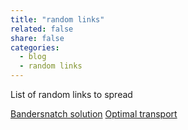 ```yaml
---
title: "random links"
related: false
share: false
categories:
  - blog
  - random links
---
```

List of random links to spread

[Bandersnatch solution](https://www.blogrebellen.de/wp-content/uploads/2018/12/Bandersnatch-flowchart.jpg?_gl=1*1y5dkvk*_ga*YW1wLTAydFdQd242M0hXOEhxM2Q1Ul9vaUo1RUl6Q2FwSjVpMXpiV0NwaTA3Si1IaTNjRTJsZW9fU21aY05fWFZiTlQ)
[Optimal transport](https://en.wikipedia.org/wiki/Transportation_theory_(mathematics))
